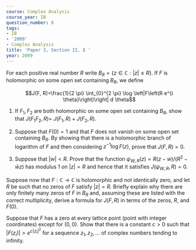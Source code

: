 ```yaml
---
course: Complex Analysis
course_year: IB
question_number: 8
tags:
- IB
- '2009'
- Complex Analysis
title: 'Paper 3, Section II, E '
year: 2009
---
```




For each positive real number $R$ write $B_{R}=\{z \in \mathbb{C}:|z| \leqslant R\}$. If $F$ is holomorphic on some open set containing $B_{R}$, we define

$$J(F, R)=\frac{1}{2 \pi} \int_{0}^{2 \pi} \log \left|F\left(R e^{i \theta}\right)\right| d \theta$$

1. If $F_{1}, F_{2}$ are both holomorphic on some open set containing $B_{R}$, show that $J\left(F_{1} F_{2}, R\right)=$ $J\left(F_{1}, R\right)+J\left(F_{2}, R\right) .$

2. Suppose that $F(0)=1$ and that $F$ does not vanish on some open set containing $B_{R}$. By showing that there is a holomorphic branch of logarithm of $F$ and then considering $z^{-1} \log F(z)$, prove that $J(F, R)=0$.

3. Suppose that $|w|<R$. Prove that the function $\psi_{W, R}(z)=R(z-w) /\left(R^{2}-\bar{w} z\right)$ has modulus 1 on $|z|=R$ and hence that it satisfies $J\left(\psi_{W, R}, R\right)=0$.

Suppose now that $F: \mathbb{C} \rightarrow \mathbb{C}$ is holomorphic and not identically zero, and let $R$ be such that no zeros of $F$ satisfy $|z|=R$. Briefly explain why there are only finitely many zeros of $F$ in $B_{R}$ and, assuming these are listed with the correct multiplicity, derive a formula for $J(F, R)$ in terms of the zeros, $R$, and $F(0)$.

Suppose that $F$ has a zero at every lattice point (point with integer coordinates) except for $(0,0)$. Show that there is a constant $c>0$ such that $\left|F\left(z_{i}\right)\right|>e^{c\left|z_{i}\right|^{2}}$ for a sequence $z_{1}, z_{2}, \ldots$ of complex numbers tending to infinity.